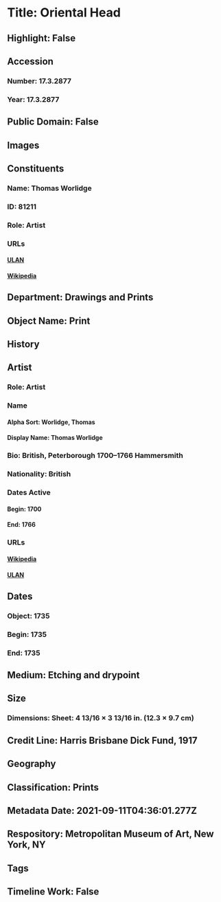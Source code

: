 # Title: Oriental Head
## Highlight: False
## Accession
### Number: 17.3.2877
### Year: 17.3.2877
## Public Domain: False
## Images
## Constituents
### Name: Thomas Worlidge
### ID: 81211
### Role: Artist
### URLs
#### [ULAN](http://vocab.getty.edu/page/ulan/500031623)
#### [Wikipedia](https://www.wikidata.org/wiki/Q7795306)
## Department: Drawings and Prints
## Object Name: Print
## History
## Artist
### Role: Artist
### Name
#### Alpha Sort: Worlidge, Thomas
#### Display Name: Thomas Worlidge
### Bio: British, Peterborough 1700–1766 Hammersmith
### Nationality: British
### Dates Active
#### Begin: 1700
#### End: 1766
### URLs
#### [Wikipedia](https://www.wikidata.org/wiki/Q7795306)
#### [ULAN](http://vocab.getty.edu/page/ulan/500031623)
## Dates
### Object: 1735
### Begin: 1735
### End: 1735
## Medium: Etching and drypoint
## Size
### Dimensions: Sheet: 4 13/16 × 3 13/16 in. (12.3 × 9.7 cm)
## Credit Line: Harris Brisbane Dick Fund, 1917
## Geography
## Classification: Prints
## Metadata Date: 2021-09-11T04:36:01.277Z
## Respository: Metropolitan Museum of Art, New York, NY
## Tags
## Timeline Work: False